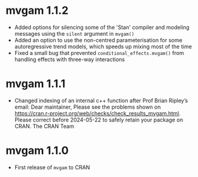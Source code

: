 # mvgam 1.1.2
* Added options for silencing some of the 'Stan' compiler and modeling messages using the `silent` argument in `mvgam()`
* Added an option to use the non-centred parameterisation for some autoregressive trend models,
which speeds up mixing most of the time
* Fixed a small bug that prevented `conditional_effects.mvgam()` from handling effects with three-way interactions

# mvgam 1.1.1
* Changed indexing of an internal c++ function after Prof Brian Ripley’s   
  email: Dear maintainer, Please see the problems shown on 
  https://cran.r-project.org/web/checks/check_results_mvgam.html. Please correct   before 2024-05-22 to safely retain your package on CRAN. The CRAN Team
  
# mvgam 1.1.0
* First release of `mvgam` to CRAN
